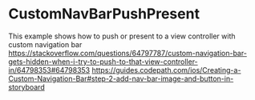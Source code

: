 # CustomNavBarPushPresent
This example shows how to push or present to a view controller with custom navigation bar https://stackoverflow.com/questions/64797787/custom-navigation-bar-gets-hidden-when-i-try-to-push-to-that-view-controller-in/64798353#64798353 https://guides.codepath.com/ios/Creating-a-Custom-Navigation-Bar#step-2-add-nav-bar-image-and-button-in-storyboard
